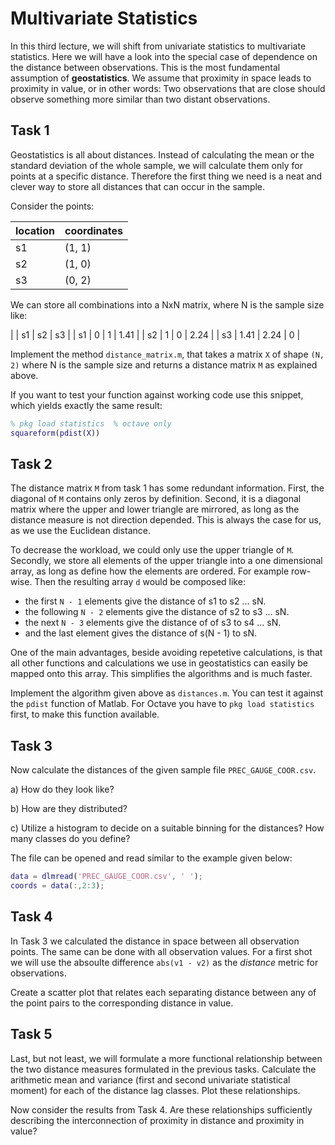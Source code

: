 # Multivariate Statistics

In this third lecture, we will shift from univariate statistics to multivariate statistics.
Here we will have a look into the special case of dependence on the distance between 
observations. This is the most fundamental assumption of **geostatistics**. 
We assume that proximity in space leads to proximity in value, or in other words:
Two observations that are close should observe something more similar than two 
distant observations.

## Task 1

Geostatistics is all about distances. Instead of calculating the mean or the 
standard deviation of the whole sample, we will calculate them only for points 
at a specific distance. Therefore the first thing we need is a neat and 
clever way to store all distances that can occur in the sample.

Consider the points:

| location | coordinates | 
|----------|-------------|
|    s1    |   (1, 1)    |
|    s2    |   (1, 0)    |
|    s3    |   (0, 2)    |


We can store all combinations into a NxN matrix, where N is the sample size like:

|    |  s1  |  s2  |  s3  |
| s1 |   0  |  1   | 1.41 |
| s2 |   1  |  0   | 2.24 | 
| s3 | 1.41 | 2.24 |  0   |

Implement the method `distance_matrix.m`, that takes a matrix `X` of shape `(N, 2)` 
where N is the sample size and returns a distance matrix `M` as explained above.

If you want to test your function against working code use this snippet, which yields
exactly the same result:

```Matlab
% pkg load statistics  % octave only
squareform(pdist(X))
```

## Task 2

The distance matrix `M` from task 1 has some redundant information. First, the 
diagonal of `M` contains only zeros by definition. Second, it is a diagonal matrix
where the upper and lower triangle are mirrored, as long as the distance measure 
is not direction depended. This is always the case for us, as we use the 
Euclidean distance.

To decrease the workload, we could only use the upper triangle of `M`. 
Secondly, we store all elements of the upper triangle into a one dimensional 
array, as long as define how the elements are ordered. For example row-wise.
Then the resulting array `d` would be composed like:

* the first `N - 1` elements give the distance of s1 to s2 ... sN. 
* the following `N - 2` elements give the distance of s2 to s3 ... sN.
* the next `N - 3` elements give the distance of of s3 to s4 ... sN.
* and the last element gives the distance of s(N - 1) to sN.

One of the main advantages, beside avoiding repetetive calculations, is that all 
other functions and calculations we use in geostatistics can easily be mapped onto
this array. This simplifies the algorithms and is much faster.

Implement the algorithm given above as `distances.m`. You can test it against the 
`pdist` function of Matlab. For Octave you have to `pkg load statistics` first, to 
make this function available.

## Task 3

Now calculate the distances of the given sample file `PREC_GAUGE_COOR.csv`. 

a) How do they look like? 

b) How are they distributed?

c) Utilize a histogram to decide on a suitable binning for the distances? 
   How many classes do you define?
   
The file can be opened and read similar to the example given below:

```Matlab
data = dlmread('PREC_GAUGE_COOR.csv', ' ');
coords = data(:,2:3);
```

## Task 4

In Task 3 we calculated the distance in space between all observation points. 
The same can be done with all observation values. For a first shot we will use the 
absoulte difference `abs(v1 - v2)` as the *distance* metric for observations.

Create a scatter plot that relates each separating distance between any of the 
point pairs to the corresponding distance in value.

## Task 5

Last, but not least, we will formulate a more functional relationship between the 
two distance measures formulated in the previous tasks. Calculate the arithmetic mean
and variance (first and second univariate statistical moment)
for each of the distance lag classes. Plot these relationships.

Now consider the results from Task 4. Are these relationships sufficiently describing 
the interconnection of proximity in distance and proximity in value? 


